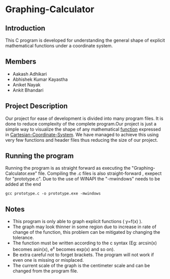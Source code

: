 # Graphing-Calculator
## Introduction
This C program is developed for understanding the general shape of explicit mathematical functions under a coordinate system.
## Members
* Aakash Adhikari
* Abhishek Kumar Kayastha
* Aniket Nayak
* Ankit Bhandari
## Project Description
Our project for ease of development is divided into many program files. It is done to reduce complexity of the complete program.Our project is just a simple
way to visualize the shape of any mathematical [function](https://en.wikipedia.org/wiki/Function_(mathematics)) expressed in [Cartesian-Coordinate-System](https://en.wikipedia.org/wiki/Cartesian_coordinate_system). We have managed to 
achieve this using very few functions and header files thus reducing the size of our project.
## Running the program
Running the program is as straight forward as executing the "Graphing-Calculator.exe" file. Compiling the .c files is also straight-forward , exepect for "prototype.c".
Due to the use of WINAPI the "-mwindows" needs to be added at the end
```console
gcc prototype.c -o prototype.exe -mwindows
```
## Notes
* This program is only able to graph explicit functions ( y=f(x) ).
* The graph may look thinner in some region due to increase in rate of change of the function, this problem can be mitigated by changing the tolerance.
* The function must be written according to the c syntax (Eg: arcsin(x) becomes asin(x), e<sup>x</sup> becomes exp(x) and so on).
* Be extra careful not to forget brackets. The program will not work if even one is missing or misplaced.
* The current scale of the graph is the centimeter scale and can be changed from the program file.
